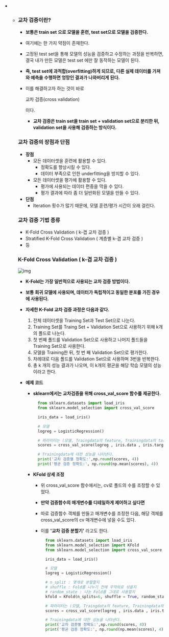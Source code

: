 - - ### 교차 검증이란?

    - **보통은 train set 으로 모델을 훈련, test set으로 모델을 검증한다.**

    - 여기에는 한 가지 약점이 존재한다.

    - 고정된 test set을 통해 모델의 성능을 검증하고 수정하는 과정을 반복하면, 결국 내가 만든 모델은 test set 에만 잘 동작하는 모델이 된다.

    - **즉, test set에 과적합(overfitting)하게 되므로, 다른 실제 데이터를 가져와 예측을 수행하면 엉망인 결과가 나와버리게 된다.**

    - 이를 해결하고자 하는 것이 바로

       

      교차 검증(cross validation)

      이다.

      - **교차 검증은 train set을 train set + validation set으로 분리한 뒤, validation set을 사용해 검증하는 방식이다.**

    ### 교차 검증의 장점과 단점

    - **장점**
      - 모든 데이터셋을 훈련에 활용할 수 있다.
        - 정확도를 향상시킬 수 있다.
        - 데이터 부족으로 인한 underfitting을 방지할 수 있다.
      - 모든 데이터셋을 평가에 활용할 수 있다.
        - 평가에 사용되는 데이터 편중을 막을 수 있다.
        - 평가 결과에 따라 좀 더 일반화된 모델을 만들 수 있다.
    - **단점**
      - Iteration 횟수가 많기 때문에, 모델 훈련/평가 시간이 오래 걸린다.

    ### 교차 검증 기법 종류

    - K-Fold Cross Validation ( k-겹 교차 검증 )
    - Stratified K-Fold Cross Validation ( 계층별 k-겹 교차 검증 )
    - 등

    ### K-Fold Cross Validation ( k-겹 교차 검증 )

    

    ![img](https://blog.kakaocdn.net/dn/caM9Yt/btqVOsIyV9o/Cnu2KjGWZzKfK2Mm6lf7Mk/img.png)

    

    - **K-Fold는 가장 일반적으로 사용되는 교차 검증 방법이다.**

    - **보통 회귀 모델에 사용되며, 데이터가 독립적이고 동일한 분포를 가진 경우에 사용된다.**

    - **자세한 K-Fold 교차 검증 과정은 다음과 같다.**

      1. 전체 데이터셋을 Training Set과 Test Set으로 나눈다.
      2. Training Set를 Traing Set + Validation Set으로 사용하기 위해 k개의 폴드로 나눈다.
      3. 첫 번째 폴드를 Validation Set으로 사용하고 나머지 폴드들을 Training Set으로 사용한다.
      4. 모델을 Training한 뒤, 첫 번 째 Validation Set으로 평가한다.
      5. 차례대로 다음 폴드를 Validation Set으로 사용하며 3번을 반복한다.
      6. 총 k 개의 성능 결과가 나오며, 이 k개의 평균을 해당 학습 모델의 성능이라고 한다.

    - **예제 코드**

      - **sklearn에서는 교차검증을 위해 cross_val_score 함수를 제공한다.**

        ```python
          from sklearn.datasets import load_iris
          from sklearn.model_selection import cross_val_score
        
          iris_data = load_iris()
        
          # 모델
          logreg = LogisticRegression()
        
          # 파라미터는 (모델, Traingdata의 feature, Trainingdata의 target, 폴드수) 이다.
          scores = cross_val_score(logreg , iris.data , iris.target ,cv=3)
        
          # Trainingdata에 대한 성능을 나타낸다.
          print('교차 검증별 정확도:',np.round(scores, 4))
          print('평균 검증 정확도:', np.round(np.mean(scores), 4))
        ```

      - **KFold 상세 조정**

        - 위 cross_val_score 함수에서는, cv로 폴드의 수를 조정할 수 있었다.

        - **만약 검증함수의 매개변수를 디테일하게 제어하고 싶다면**

        - 따로 검증함수 객체를 만들고 매개변수를 조정한 다음, 해당 객체를 cross_val_score의 cv 매개변수에 넣을 수도 있다.

        - 이를 **'교차 검증 분할기'** 라고도 한다.

          ```python
            from sklearn.datasets import load_iris
            from sklearn.model_selection import KFold
            from sklearn.model_selection import cross_val_score
          
            iris_data = load_iris()
          
            # 모델
            logreg = LogisticRegression()
          
            # n_split : 몇개로 분할할지
            # shuffle : Fold를 나누기 전에 무작위로 섞을지
            # random_state : 나눈 Fold를 그대로 사용할지
            kfold = KFold(n_splits=6, shuffle = True, random_state=0)
          
            # 파라미터는 (모델, Traingdata의 feature, Trainingdata의 target, 폴드수) 이다.
            scores = cross_val_score(logreg , iris.data , iris.target ,cv=kfold)
          
            # Trainingdata에 대한 성능을 나타낸다.
            print('교차 검증별 정확도:',np.round(scores, 4))
            print('평균 검증 정확도:', np.round(np.mean(scores), 4))
          ```